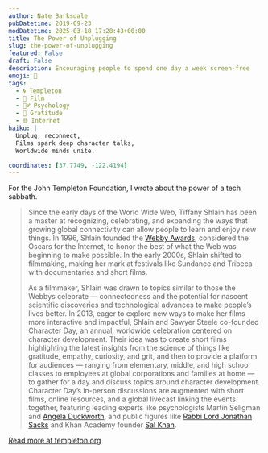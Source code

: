 ```yaml
---
author: Nate Barksdale
pubDatetime: 2019-09-23
modDatetime: 2025-03-18 17:28:43+00:00
title: The Power of Unplugging
slug: the-power-of-unplugging
featured: False
draft: False
description: Encouraging people to spend one day a week screen-free
emoji: 🔌
tags:
  - 🌀 Templeton
  - 🎥 Film
  - 🧘‍♂️ Psychology
  - 🙏 Gratitude
  - 🌐 Internet
haiku: |
  Unplug, reconnect,  
  Films spark deep character talks,  
  Worldwide minds unite.

coordinates: [37.7749, -122.4194]
---
```


For the John Templeton Foundation, I wrote about the power of a tech sabbath.

> Since the early days of the World Wide Web, Tiffany Shlain has been a master at recognizing, celebrating, and expanding the ways that growing global connectivity can allow people to learn and enjoy new things. In 1996, Shlain founded the [Webby Awards](https://www.webbyawards.com), considered the Oscars for the Internet, to honor the best of what the Web was beginning to make possible. In the early 2000s, Shlain shifted to filmmaking, making her mark at festivals like Sundance and Tribeca with documentaries and short films.
>
> As a filmmaker, Shlain was drawn to topics similar to those the Webbys celebrate — connectedness and the potential for nascent scientific discoveries and technological advances to make people’s lives better. In 2013, eager to explore new ways to make her films more interactive and impactful, Shlain and Sawyer Steele co-founded Character Day, an annual, worldwide celebration centered on character development. Their idea was to create short films highlighting the latest insights from the science of things like gratitude, empathy, curiosity, and grit, and then to provide a platform for audiences — ranging from elementary, middle, and high school classes to employees at global corporations and families at home — to gather for a day and discuss topics around character development. Character Day’s in-person discussions are augmented with short films, online resources, and a global livecast linking the events together, featuring leading experts like psychologists Martin Seligman and [Angela Duckworth](https://angeladuckworth.com), and public figures like [Rabbi Lord Jonathan Sacks](http://rabbisacks.org) and Khan Academy founder [Sal Khan](https://www.ted.com/speakers/salman_khan).

[Read more at templeton.org](https://www.templeton.org/grant/cultivatingcharacter-a-global-movement-to-cultivate-character-both-online-and-off-through-living-24-6)
